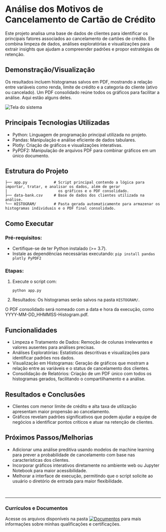 # Análise dos Motivos de Cancelamento de Cartão de Crédito
Este projeto analisa uma base de dados de clientes para identificar os principais fatores associados ao cancelamento de cartões de crédito. Ele combina limpeza de dados, análises exploratórias e visualizações para extrair insights que ajudam a compreender padrões e propor estratégias de retenção.

## Demonstração/Visualização
Os resultados incluem histogramas salvos em PDF, mostrando a relação entre variáveis como renda, limite de crédito e a categoria do cliente (ativo ou cancelado). Um PDF consolidado reúne todos os gráficos para facilitar a análise. Aqui estão alguns deles.

![Tela do sistema](https://github.com/vitoriapguimaraes/portifolio-python-dataScience/blob/main/1.%20Cancelamento%20de%20Cart%C3%A3o/AnaliseCancelamentoCartao-Demonstracao.png)

## Principais Tecnologias Utilizadas
- Python: Linguagem de programação principal utilizada no projeto.
- Pandas: Manipulação e análise eficiente de dados tabulares.
- Plotly: Criação de gráficos e visualizações interativas.
- PyPDF2: Manipulação de arquivos PDF para combinar gráficos em um único documento.

## Estrutura do Projeto
```
├── app.py            # Script principal contendo a lógica para importar, tratar, e analisar os dados, além de gerar
|                       os gráficos e o PDF consolidado.
├── data-bank.csv     # Base de dados dos clientes utilizada na análise.
└── HISTOGRAM/        # Pasta gerada automaticamente para armazenar os histogramas individuais e o PDF final consolidado.
```

## Como Executar

### Pré-requisitos:
- Certifique-se de ter Python instalado (>= 3.7).
- Instale as dependências necessárias executando:
      ```
      pip install pandas plotly PyPDF2
      ```

### Etapas:
1. Execute o script com:
      ```
      python app.py
      ```

2. Resultados: Os histogramas serão salvos na pasta <code>HISTOGRAM/</code>.

O PDF consolidado será nomeado com a data e hora da execução, como YYYY-MM-DD_HHMMSS-Histogram.pdf.

## Funcionalidades
- Limpeza e Tratamento de Dados: Remoção de colunas irrelevantes e valores ausentes para análises precisas.
- Análises Exploratórias: Estatísticas descritivas e visualizações para identificar padrões nos dados.
- Visualização em Histogramas: Geração de gráficos que mostram a relação entre as variáveis e o status de cancelamento dos clientes.
- Consolidação de Relatórios: Criação de um PDF único com todos os histogramas gerados, facilitando o compartilhamento e a análise.

## Resultados e Conclusões
- Clientes com menor limite de crédito e alta taxa de utilização apresentam maior propensão ao cancelamento.
- Gráficos revelam padrões significativos que podem ajudar a equipe de negócios a identificar pontos críticos e atuar na retenção de clientes.

## Próximos Passos/Melhorias
- Adicionar uma análise preditiva usando modelos de machine learning para prever a probabilidade de cancelamento com base nas características dos clientes.
- Incorporar gráficos interativos diretamente no ambiente web ou Jupyter Notebook para maior acessibilidade.
- Melhorar a interface de execução, permitindo que o script solicite ao usuário o diretório de entrada para maior flexibilidade.

<br>
<hr> 

### Currículos e Documentos
Acesse os arquivos disponíveis na pasta 
[![Documentos](https://img.shields.io/badge/DOCUMENTOS-%F0%9F%93%83-blue?style=flat-square)](https://github.com/vitoriapguimaraes/vitoriapguimaraes/tree/main/DOCUMENTOS) para mais informações sobre minhas qualificações e certificações.
